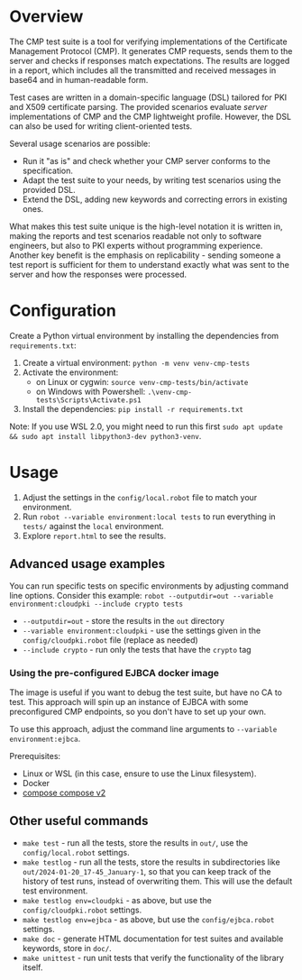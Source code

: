 # Overview
The CMP test suite is a tool for verifying implementations of the Certificate Management Protocol (CMP). It generates
CMP requests, sends them to the server and checks if responses match expectations. The results are logged in a report,
which includes all the transmitted and received messages in base64 and in human-readable form.

Test cases are written in a domain-specific language (DSL) tailored for PKI and X509 certificate parsing. The provided
scenarios evaluate *server* implementations of CMP and the CMP lightweight profile. However, the DSL can also be used
for writing client-oriented tests.

Several usage scenarios are possible:
- Run it "as is" and check whether your CMP server conforms to the specification.
- Adapt the test suite to your needs, by writing test scenarios using the provided DSL.
- Extend the DSL, adding new keywords and correcting errors in existing ones.

What makes this test suite unique is the high-level notation it is written in, making the reports and test scenarios
readable not only to software engineers, but also to PKI experts without programming experience. Another key benefit is
the emphasis on replicability - sending someone a test report is sufficient for them to understand exactly what was sent
to the server and how the responses were processed.


# Configuration
Create a Python virtual environment by installing the dependencies from `requirements.txt`:

1. Create a virtual environment: `python -m venv venv-cmp-tests`
2. Activate the environment:
   - on Linux or cygwin: `source venv-cmp-tests/bin/activate`
   - on Windows with Powershell: `.\venv-cmp-tests\Scripts\Activate.ps1`
3. Install the dependencies: `pip install -r requirements.txt`

Note: If you use WSL 2.0, you might need to run this first `sudo apt update && sudo apt install libpython3-dev python3-venv`.


# Usage
1. Adjust the settings in the `config/local.robot` file to match your environment.
2. Run `robot --variable environment:local tests` to run everything in `tests/` against the `local` environment.
3. Explore `report.html` to see the results.

## Advanced usage examples
You can run specific tests on specific environments by adjusting command line options. Consider this example:
`robot --outputdir=out --variable environment:cloudpki --include crypto tests`

- `--outputdir=out` - store the results in the `out` directory
- `--variable environment:cloudpki` - use the settings given in the `config/cloudpki.robot` file (replace as needed)
- `--include crypto` - run only the tests that have the `crypto` tag

### Using the pre-configured EJBCA docker image
The image is useful if you want to debug the test suite, but have no CA to test. This approach will spin up an
instance of EJBCA with some preconfigured CMP endpoints, so you don't have to set up your own.

To use this approach, adjust the command line arguments to `--variable environment:ejbca`.

Prerequisites:
- Linux or WSL (in this case, ensure to use the Linux filesystem).
- Docker
- [compose compose v2](https://github.com/docker/compose)


## Other useful commands
- `make test` - run all the tests, store the results in `out/`, use the `config/local.robot` settings.
- `make testlog` - run all the tests, store the results in subdirectories like `out/2024-01-20_17-45_January-1`, so that
  you can keep track of the history of test runs, instead of overwriting them. This will use the default test environment.
- `make testlog env=cloudpki` - as above, but use the `config/cloudpki.robot` settings.
- `make testlog env=ejbca` - as above, but use the `config/ejbca.robot` settings.
- `make doc` - generate HTML documentation for test suites and available keywords, store in `doc/`.
- `make unittest` - run unit tests that verify the functionality of the library itself.
